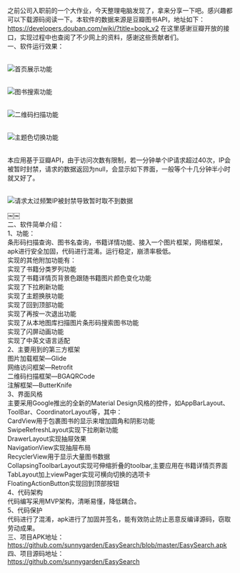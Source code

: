 之前公司入职前的一个大作业，今天整理电脑发现了，拿来分享一下吧。感兴趣都可以下载源码阅读一下。本软件的数据来源是豆瓣图书API，地址如下：https://developers.douban.com/wiki/?title=book_v2
在这里感谢豆瓣开放的接口，实现过程中也查阅了不少网上的资料，感谢这些贡献者们。
</br>一、软件运行效果：

</br>![首页展示功能](http://upload-images.jianshu.io/upload_images/3050329-a0f2163f538ac367.gif?imageMogr2/auto-orient/strip)

</br>![图书搜索功能](http://upload-images.jianshu.io/upload_images/3050329-241d8a7320b6e5fb.gif?imageMogr2/auto-orient/strip)

</br>![二维码扫描功能](http://upload-images.jianshu.io/upload_images/3050329-16733cd78c0d8190.gif?imageMogr2/auto-orient/strip)


</br>![主题色切换功能](http://upload-images.jianshu.io/upload_images/3050329-eaf1d9b895887e94.gif?imageMogr2/auto-orient/strip)

</br>本应用基于豆瓣API，由于访问次数有限制，若一分钟单个IP请求超过40次，IP会被暂时封禁，请求的数据返回为null，会显示如下界面，一般等个十几分钟半小时就又好了。

</br>![请求太过频繁IP被封禁导致暂时取不到数据](http://upload-images.jianshu.io/upload_images/3050329-bd522b32b5028849.jpg?imageMogr2/auto-orient/strip%7CimageView2/2/w/1240)

￼￼</br>二、软件简单介绍：
</br>1、功能：
</br>条形码扫描查询、图书名查询，书籍详情功能、接入一个图片框架，网络框架，apk进行安全加固，代码进行混淆。运行稳定，崩溃率极低。
</br>实现的其他附加功能有：
</br>实现了书籍分类罗列功能
</br>实现了书籍详情页背景色跟随书籍图片颜色变化功能
</br>实现了下拉刷新功能
</br>实现了主题换肤功能
</br>实现了回到顶部功能
</br>实现了再按一次退出功能
</br>实现了从本地图库扫描图片条形码搜索图书功能
</br>实现了闪屏动画功能
</br>实现了中英文语言适配
</br>2、主要用到的第三方框架
</br>图片加载框架—Glide
</br>网络访问框架—Retrofit
</br>二维码扫描框架—BGAQRCode
</br>注解框架—ButterKnife
</br>3、界面风格
</br>主要采用Google推出的全新的Material Design风格的控件，如AppBarLayout、ToolBar、CoordinatorLayout等，其中：
</br>CardView用于包裹图书的显示来增加圆角和阴影功能
</br>SwipeRefreshLayout实现下拉刷新功能
</br>DrawerLayout实现抽屉效果
</br>NavigationView实现抽屉布局
</br>RecyclerView用于显示大量图书数据
</br>CollapsingToolbarLayout实现可伸缩折叠的toolbar,主要应用在书籍详情页界面
</br>TabLayout加上viewPager实现可横向切换的选项卡
</br>FloatingActionButton实现回到顶部按钮
</br>4、代码架构
</br>代码编写采用MVP架构，清晰易懂，降低耦合。
</br>5、代码保护
</br>代码进行了混淆，apk进行了加固并签名，能有效防止防止恶意反编译源码，窃取劳动成果。
</br>三、项目APK地址：
</br>https://github.com/sunnygarden/EasySearch/blob/master/EasySearch.apk
</br>四、项目源码地址：
</br>https://github.com/sunnygarden/EasySearch
